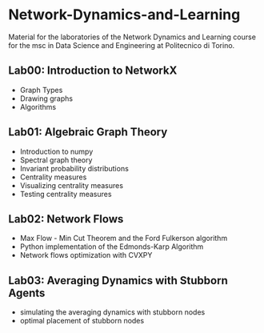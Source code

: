 # Network-Dynamics-and-Learning
Material for the laboratories of the Network Dynamics and Learning course for the msc in Data Science and Engineering at Politecnico di Torino.

## Lab00: Introduction to NetworkX

- Graph Types
- Drawing graphs
- Algorithms

## Lab01: Algebraic Graph Theory

- Introduction to numpy
- Spectral graph theory
- Invariant probability distributions
- Centrality measures
- Visualizing centrality measures
- Testing centrality measures

## Lab02: Network Flows

- Max Flow - Min Cut Theorem and the Ford Fulkerson algorithm
- Python implementation of the Edmonds-Karp Algorithm
- Network flows optimization with CVXPY

## Lab03: Averaging Dynamics with Stubborn Agents

- simulating the averaging dynamics with stubborn nodes
- optimal placement of stubborn nodes
